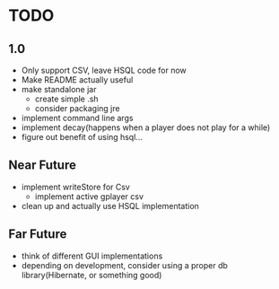 # TODO

## 1.0

- Only support CSV, leave HSQL code for now
- Make README actually useful
- make standalone jar
  - create simple .sh
  - consider packaging jre
- implement command line args
- implement decay(happens when a player does not play for a while)
- figure out benefit of using hsql...

## Near Future

- implement writeStore for Csv
  - implement active gplayer csv
- clean up and actually use HSQL implementation

## Far Future

- think of different GUI implementations
- depending on development, consider using a proper db library(Hibernate, or something good)
